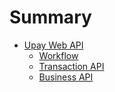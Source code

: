 # Summary

* [Upay Web API](README.md)
    * [Workflow](api/flow_en.md)
    * [Transaction API](api/core_en.md)
    * [Business API](api/admin_en.md)
